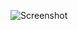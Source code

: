 ![Screenshot](https://raw.githubusercontent.com/Cryakl/Ultimate-RAT-Collection/refs/heads/main/PoisonIvy/Poison%20Ivy%202.2.0/Screenshot.png)
